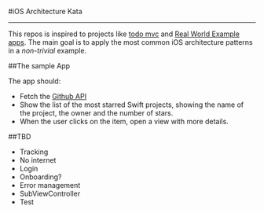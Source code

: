 #iOS Architecture Kata

---

This repos is inspired to projects like [todo mvc](http://todomvc.com) and [Real World Example apps](https://github.com/gothinkster/realworld). The main goal is to apply the most common iOS architecture patterns in a _non-trivial_ example.

##The sample App

The app should:

* Fetch the [Github API](https://developer.github.com/v3/)
* Show the list of the most starred Swift projects, showing the name of the project, the owner and the number of stars.
* When the user clicks on the item, open a view with more details.


##TBD

- Tracking
- No internet
- Login
- Onboarding?
- Error management
- SubViewController
- Test


